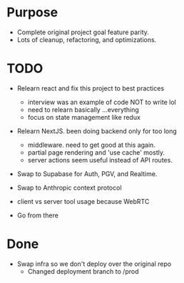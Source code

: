 # Purpose

- Complete original project goal feature parity.
- Lots of cleanup, refactoring, and optimizations.

# TODO

- Relearn react and fix this project to best practices

  - interview was an example of code NOT to write lol
  - need to relearn basically ...everything
  - focus on state management like redux

- Relearn NextJS. been doing backend only for too long

  - middleware. need to get good at this again.
  - partial page rendering and 'use cache' mostly.
  - server actions seem useful instead of API routes.

- Swap to Supabase for Auth, PGV, and Realtime.
- Swap to Anthropic context protocol
- client vs server tool usage because WebRTC
- Go from there

# Done

- Swap infra so we don't deploy over the original repo
  - Changed deployment branch to /prod
